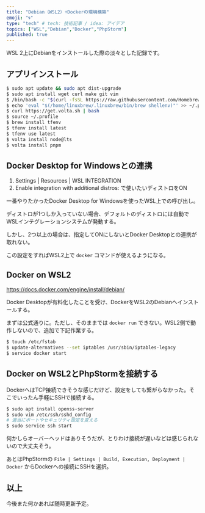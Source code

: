 ```yaml
---
title: "Debian（WSL2）+Dockerの環境構築"
emoji: "🌀"
type: "tech" # tech: 技術記事 / idea: アイデア
topics: ["WSL","Debian","Docker","PhpStorm"]
published: true
---
```

WSL 2上にDebianをインストールした際の淡々とした記録です。

## アプリインストール
```bash
$ sudo apt update && sudo apt dist-upgrade
$ sudo apt install wget curl make git vim
$ /bin/bash -c "$(curl -fsSL https://raw.githubusercontent.com/Homebrew/install/HEAD/install.sh)"
$ echo 'eval "$(/home/linuxbrew/.linuxbrew/bin/brew shellenv)"' >> ~/.profile
$ curl https://get.volta.sh | bash
$ source ~/.profile
$ brew install tfenv
$ tfenv install latest
$ tfenv use latest
$ volta install node@lts
$ volta install pnpm
```


## Docker Desktop for Windowsとの連携
1. Settings | Resources | WSL INTEGRATION
2. Enable integration with additional distros: で使いたいディストロをON

一番やりたかったDocker Desktop for Windowsを使ったWSL上での呼び出し。

ディストロが1つしか入っていない場合、デフォルトのディストロには自動でWSLインテグレーションシステムが発動する。

しかし、2つ以上の場合は、指定してONにしないとDocker Desktopとの連携が取れない。

この設定をすればWSL2上で `docker` コマンドが使えるようになる。


## Docker on WSL2
https://docs.docker.com/engine/install/debian/

Docker Desktopが有料化したことを受け、DockerをWSL2のDebianへインストールする。

まずは公式通りに。ただし、そのままでは `docker run` できない。WSL2側で動作しないので、追加で下記作業する。

```bash
$ touch /etc/fstab
$ update-alternatives --set iptables /usr/sbin/iptables-legacy
$ service docker start
```

## Docker on WSL2とPhpStormを接続する
DockerへはTCP接続できそうな感じだけど、設定をしても繋がらなかった。そこでいったん手軽にSSHで接続する。

```bash
$ sudo apt install openss-server
$ sudo vim /etc/ssh/sshd_config
# 適当にポートやセキュリティ設定を変える
$ sudo service ssh start
```
何かしらオーバーヘッドはありそうだが、とりわけ接続が遅いなどは感じられないので大丈夫そう。

あとはPhpStormの `File | Settings | Build, Execution, Deployment | Docker` からDockerへの接続にSSHを選択。

## 以上
今後また何かあれば随時更新予定。
